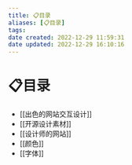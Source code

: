 ```yaml
---
title: 📋目录
aliases: [📋目录]
tags: 
date created: 2022-12-29 11:59:31
date updated: 2022-12-29 16:10:16
---
```


# 📋目录

- [[出色的网站交互设计]]
- [[开源设计素材]]
- [[设计师的网站]]
- [[颜色]]
- [[字体]]
